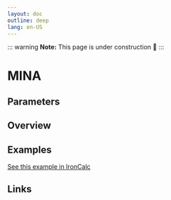 ```yaml
---
layout: doc
outline: deep
lang: en-US
---
```


::: warning
**Note:** This page is under construction 🚧
:::

# MINA

## Parameters

## Overview

## Examples

[See this example in IronCalc](https://app.ironcalc.com/?filename=mina)

## Links